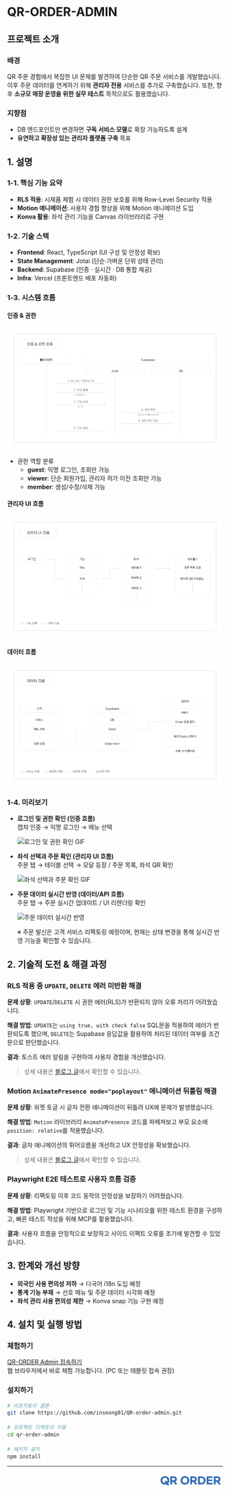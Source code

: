 # QR-ORDER-ADMIN

## 프로젝트 소개

### 배경

QR 주문 경험에서 복잡한 UI 문제를 발견하여 단순한 QR 주문 서비스를 개발했습니다. 이후 주문 데이터를 연계하기 위해 **관리자 전용** 서비스를 추가로 구축했습니다. 또한, 향후 **소규모 매장 운영을 위한 실무 테스트** 목적으로도 활용했습니다.

### 지향점

- DB 엔드포인트만 변경하면 **구독 서비스 모델**로 확장 가능하도록 설계
- **유연하고 확장성 있는 관리자 플랫폼 구축** 목표

## 1. 설명

### 1-1. 핵심 기능 요약

- **RLS 적용**: 시제품 체험 시 데이터 권한 보호를 위해 Row-Level Security 적용
- **Motion 애니메이션**: 사용자 경험 향상을 위해 Motion 애니메이션 도입
- **Konva 활용**: 좌석 관리 기능을 Canvas 라이브러리로 구현

### 1-2. 기술 스택

- **Frontend**: React, TypeScript (UI 구성 및 안정성 확보)
- **State Management**: Jotai (단순·가벼운 단위 상태 관리)
- **Backend**: Supabase (인증 · 실시간 · DB 통합 제공)
- **Infra**: Vercel (프론트엔드 배포 자동화)

### 1-3. 시스템 흐름

#### 인증 & 권한

![인증 & 권한 흐름 사진](./docs/src/img/1-auth-flow.png)

- 권한 역할 분류
  - **guest**: 익명 로그인, 조회만 가능
  - **viewer**: 단순 회원가입, 관리자 허가 이전 조회만 가능
  - **member**: 생성/수정/삭제 가능

#### 관리자 UI 흐름

![관리자 UI 흐름 사진](./docs/src/img/2-admin-ui-flow.png)

#### 데이터 흐름

![데이터 흐름 사진](./docs/src/img/3-data-flow.png)

### 1-4. 미리보기

- **로그인 및 권한 확인 (인증 흐름)**  
  캡챠 인증 → 익명 로그인 → 메뉴 선택

  ![로그인 및 권한 확인 GIF](./docs/src/gif/admin_flows_1.gif)

- **좌석 선택과 주문 확인 (관리자 UI 흐름)**  
  주문 탭 → 테이블 선택 → 모달 등장 / 주문 목록, 좌석 QR 확인

  ![좌석 선택과 주문 확인 GIF](./docs/src/gif/admin_flows_2.gif)

- **주문 데이터 실시간 반영 (데이터/API 흐름)**  
  주문 탭 → 주문 실시간 업데이트 / UI 리렌더링 확인

  ![주문 데이터 실시간 반영](./docs/src/gif/admin_flows_3.gif)

  ※ 주문 발신은 고객 서비스 리팩토링 예정이며, 현재는 상태 변경을 통해 실시간 반영 기능을 확인할 수 있습니다.

## 2. 기술적 도전 & 해결 과정

### RLS 적용 중 `UPDATE`, `DELETE` 에러 미반환 해결

**문제 상황**: `UPDATE`/`DELETE` 시 권한 에러(RLS)가 반환되지 않아 오류 처리가 어려웠습니다.

**해결 방법**: `UPDATE`는 `using true, with check false` SQL문을 적용하여 에러가 반환되도록 했으며, `DELETE`는 Supabase 응답값을 활용하여 처리된 데이터 여부를 조건문으로 판단했습니다.

**결과**: 토스트 에러 알림을 구현하여 사용자 경험을 개선했습니다.

> 상세 내용은 [블로그 글](https://inseong1204.tistory.com/158)에서 확인할 수 있습니다.

### Motion `AnimatePresence mode="poplayout"` 애니메이션 뒤틀림 해결

**문제 상황**: 위젯 토글 시 글자 전환 애니메이션이 뒤틀려 UX에 문제가 발생했습니다.

**해결 방법**: `Motion` 라이브러리 `AnimatePresence` 코드를 파헤쳐보고 부모 요소에 `position: relative`를 적용했습니다.

**결과**: 글자 애니메이션의 튀어오름을 개선하고 UX 안정성을 확보했습니다.

> 상세 내용은 [블로그 글](https://inseong1204.tistory.com/157)에서 확인할 수 있습니다.

### Playwright E2E 테스트로 사용자 흐름 검증

**문제 상황**: 리팩토링 이후 코드 동작의 안정성을 보장하기 어려웠습니다.

**해결 방법**: Playwright 기반으로 로그인 및 기능 시나리오를 위한 테스트 환경을 구성하고, 빠른 테스트 작성을 위해 MCP를 활용했습니다.

**결과**: 사용자 흐름을 안정적으로 보장하고 사이드 이펙트 오류를 조기에 발견할 수 있었습니다.

## 3. 한계와 개선 방향

- **외국인 사용 편의성 저하** → 다국어 i18n 도입 예정
- **통계 기능 부재** → 선호 메뉴 및 주문 데이터 시각화 예정
- **좌석 관리 사용 편의성 제한** → Konva snap 기능 구현 예정

## 4. 설치 및 실행 방법

### 체험하기

[QR-ORDER Admin 접속하기](https://qr-code-admin-tau.vercel.app/)  
웹 브라우저에서 바로 체험 가능합니다. (PC 또는 태블릿 접속 권장)

### 설치하기

```bash
# 리포지토리 클론
git clone https://github.com/inseong01/QR-order-admin.git

# 프로젝트 디렉토리 이동
cd qr-order-admin

# 패키지 설치
npm install
```

---

<img src="./docs/src/img/qr-order-logo.png" width="150px" align="right" />
